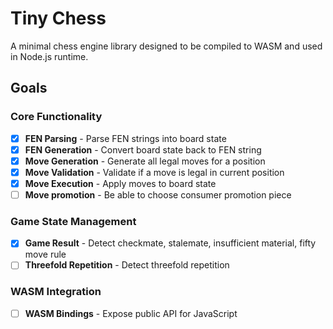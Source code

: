 # Tiny Chess

A minimal chess engine library designed to be compiled to WASM and used in Node.js runtime.

## Goals

### Core Functionality

- [x] **FEN Parsing** - Parse FEN strings into board state
- [x] **FEN Generation** - Convert board state back to FEN string
- [x] **Move Generation** - Generate all legal moves for a position
- [x] **Move Validation** - Validate if a move is legal in current position
- [x] **Move Execution** - Apply moves to board state
- [ ] **Move promotion** - Be able to choose consumer promotion piece

### Game State Management

- [x] **Game Result** - Detect checkmate, stalemate, insufficient material, fifty move rule
- [ ] **Threefold Repetition** - Detect threefold repetition

### WASM Integration

- [ ] **WASM Bindings** - Expose public API for JavaScript
